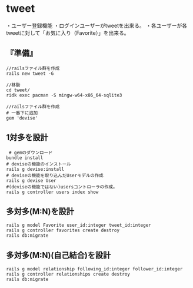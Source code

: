 # tweet
・ユーザー登録機能
・ログインユーザーがtweetを出来る。
・各ユーザーが各tweetに対して「お気に入り（Favorite）」を出来る。

## 『準備』
```:コマンドプロンプト
//railsファイル群を作成
rails new tweet -G

//移動
cd tweet/
ridk exec pacman -S mingw-w64-x86_64-sqlite3
```

```:Gemfile
//railsファイル群を作成
# 一番下に追加
gem 'devise'
```

## 1対多を設計
```:コマンドプロンプト
 # gemのダウンロード
bundle install
# deviseの機能のインストール
rails g devise:install
# deviseの機能を取り込んだUserモデルの作成
rails g devise User
#(deviseの機能ではない)usersコントローラの作成。
rails g controller users index show
```

## 多対多(M:N)を設計
```:コマンドプロンプト
rails g model Favorite user_id:integer tweet_id:integer
rails g controller favorites create destroy
rails db:migrate
```

## 多対多(M:N)(自己結合)を設計
```:コマンドプロンプト
rails g model relationship following_id:integer follower_id:integer
rails g controller relationships create destroy
rails db:migrate
```